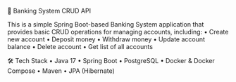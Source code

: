 🏦 Banking System CRUD API

This is a simple Spring Boot-based Banking System application that provides basic CRUD operations for managing accounts, including:
	•	Create new account
	•	Deposit money
	•	Withdraw money
	•	Update account balance
	•	Delete account
	•	Get list of all accounts

🛠 Tech Stack
	•	Java 17
	•	Spring Boot
	•	PostgreSQL
	•	Docker & Docker Compose
	•	Maven
	•	JPA (Hibernate)
